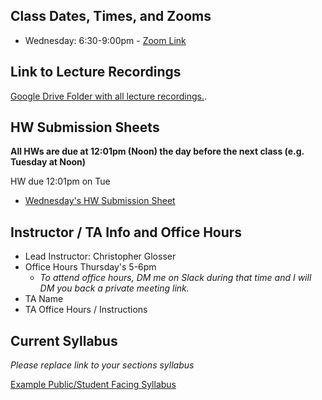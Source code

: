 ## Class Dates, Times, and Zooms
* Wednesday: 6:30-9:00pm - [Zoom Link](https://us02web.zoom.us/j/81988126754)

## Link to Lecture Recordings
[Google Drive Folder with all lecture recordings.](https://drive.google.com/drive/folders/1A1PSyxfiUHVQgQcM6fPGEr6nOW4eNiOB).

## HW Submission Sheets
__All HWs are due at 12:01pm (Noon) the day before the next class (e.g. Tuesday at Noon)__

HW due 12:01pm on Tue
* [Wednesday's HW Submission Sheet](https://docs.google.com/spreadsheets/d/1h3TcC5mDSPhOuRIHJnq5qr-MHsEXfVdDxgx9s1YHWRM)

## Instructor / TA Info and Office Hours
* Lead Instructor: Christopher Glosser
* Office Hours Thursday's 5-6pm 
    * *To attend office hours, DM me on Slack during that time and I will DM you back a private meeting link.*
* TA Name
* TA Office Hours / Instructions

## Current Syllabus 
*Please replace link to your sections syllabus* 

[Example Public/Student Facing Syllabus](https://docs.google.com/document/d/1ZXt8FMhaiqYYmGvcDNUjBjojSmlxxQvEfx2O6vtz7hg)
